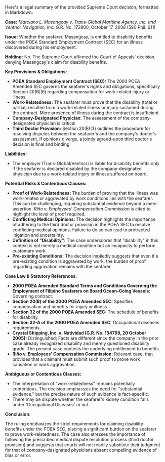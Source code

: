Here's a legal summary of the provided Supreme Court decision, formatted in Markdown:

**Case:** *Marciano L. Masangcay v. Trans-Global Maritime Agency, Inc. and Ventnor Navigation, Inc.* G.R. No. 172800, October 17, 2008 (590 Phil. 611)

**Issue:** Whether the seafarer, Masangcay, is entitled to disability benefits under the POEA Standard Employment Contract (SEC) for an illness discovered during his employment.

**Holding:** No. The Supreme Court affirmed the Court of Appeals' decision, denying Masangcay's claim for disability benefits.

**Key Provisions & Obligations:**

*   **POEA Standard Employment Contract (SEC):** The 2000 POEA Amended SEC governs the seafarer's rights and obligations, specifically Section 20(B)(6) regarding compensation for work-related injury or illness.
*   **Work-Relatedness:** The seafarer must prove that the disability (total or partial) resulted from a work-related illness or injury sustained during the contract. Mere presence of illness during the contract is insufficient.
*   **Company-Designated Physician:** The assessment of the company-designated physician is critical.
*   **Third Doctor Provision:** Section 20(B)(3) outlines the procedure for resolving disputes between the seafarer's and the company's doctor's assessment. If opinions diverge, a jointly agreed-upon third doctor's decision is final and binding.

**Liabilities:**

*   The employer (Trans-Global/Ventnor) is liable for disability benefits only if the seafarer is declared disabled by the company-designated physician due to a work-related injury or illness suffered on board.

**Potential Risks & Contentious Clauses:**

*   **Proof of Work-Relatedness:** The burden of proving that the illness was work-related or aggravated by work conditions lies with the seafarer. This can be challenging, requiring substantial evidence beyond a mere assertion. *Riño v. Employees' Compensation Commission* is cited to highlight the level of proof required.
*   **Conflicting Medical Opinions:** The decision highlights the importance of adhering to the third doctor provision in the POEA SEC to resolve conflicting medical opinions. Failure to do so can lead to protracted litigation and uncertainty.
*   **Definition of "Disability":** The case underscores that "disability" in this context is not merely a medical condition but an incapacity to perform customary work.
*   **Pre-existing Conditions:** The decision impliedly suggests that even if a pre-existing condition is aggravated by work, the burden of proof regarding aggravation remains with the seafarer.

**Case Law & Statutory References:**

*   **2000 POEA Amended Standard Terms and Conditions Governing the Employment of Filipino Seafarers on Board Ocean-Going Vessels:** Governing contract.
*   **Section 20(B) of the 2000 POEA Amended SEC:** Specifies compensation and benefits for injury or illness.
*   **Section 32 of the 2000 POEA Amended SEC:** The schedule of benefits for disability.
*   **Section 32-A of the 2000 POEA Amended SEC:** Occupational diseases requirements.
*   **Crystal Shipping, Inc. v. Natividad (G.R. No. 154798, 20 October 2005):** Distinguished; Facts are different since the company in the prior case already recognized disability and merely questioned disability grade. The present case contests the underlying entitlement to benefits.
*   **Riño v. Employees' Compensation Commission:** Relevant case, that provides that a claimant must submit such proof to prove work causation or work aggravation.

**Ambiguous or Contentious Clauses:**

*   The interpretation of "work-relatedness" remains potentially contentious. The decision emphasizes the need for "substantial evidence," but the precise nature of such evidence is fact-specific.
*   There may be dispute whether the seafarer's kidney condition falls under 'Occupational Diseases' or not.

**Conclusion:**

The ruling emphasizes the strict requirements for claiming disability benefits under the POEA SEC, placing a significant burden on the seafarer to prove work-relatedness. The case also stresses the importance of following the prescribed medical dispute resolution process (third doctor provision) and suggests that courts will not readily substitute their judgment for that of company-designated physicians absent compelling evidence of bias or error.
